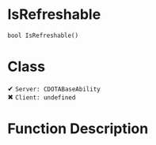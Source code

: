 # IsRefreshable
```
bool IsRefreshable()
```
# Class
✔ `Server: CDOTABaseAbility`  
✖ `Client: undefined`  

# Function Description

